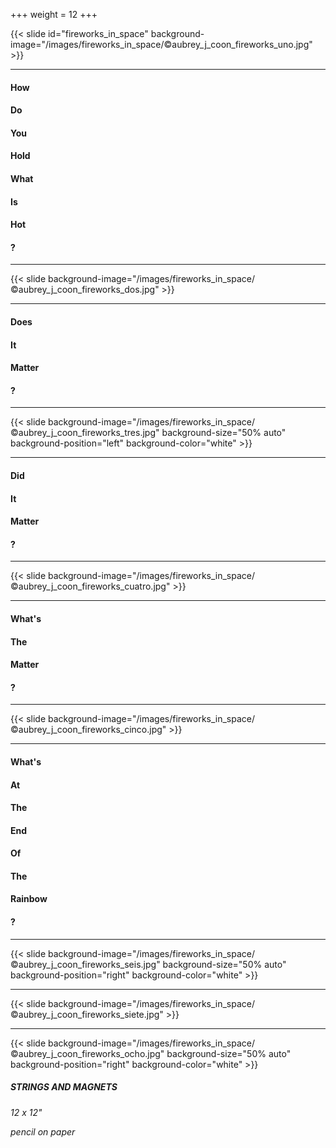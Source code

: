 +++
weight = 12
+++

{{< slide id="fireworks_in_space" background-image="/images/fireworks_in_space/©aubrey_j_coon_fireworks_uno.jpg" >}}

---

#### How
#### Do
#### You
#### Hold
#### What
#### Is
#### Hot
#### ?

---

{{< slide background-image="/images/fireworks_in_space/©aubrey_j_coon_fireworks_dos.jpg" >}}

---

#### Does
#### It
#### Matter
#### ?

---

{{< slide background-image="/images/fireworks_in_space/©aubrey_j_coon_fireworks_tres.jpg" background-size="50% auto" background-position="left" background-color="white" >}}

---

#### Did
#### It
#### Matter
#### ?

---

{{< slide background-image="/images/fireworks_in_space/©aubrey_j_coon_fireworks_cuatro.jpg" >}}

---

#### What's
#### The
#### Matter
#### ?

---

{{< slide background-image="/images/fireworks_in_space/©aubrey_j_coon_fireworks_cinco.jpg" >}}

---

#### What's
#### At
#### The
#### End
#### Of
#### The
#### Rainbow
#### ?

---

{{< slide background-image="/images/fireworks_in_space/©aubrey_j_coon_fireworks_seis.jpg" background-size="50% auto" background-position="right" background-color="white" >}}

---

{{< slide background-image="/images/fireworks_in_space/©aubrey_j_coon_fireworks_siete.jpg"  >}}

---

{{< slide background-image="/images/fireworks_in_space/©aubrey_j_coon_fireworks_ocho.jpg" background-size="50% auto" background-position="right" background-color="white" >}}

##### STRINGS AND MAGNETS

*12 x 12"*

*pencil on paper*
